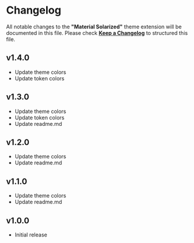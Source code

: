 # Changelog

All notable changes to the **"Material Solarized"** theme extension will be documented in this file.
Please check [**Keep a Changelog**](https://keepachangelog.com/) to structured this file.

## v1.4.0

-  Update theme colors
-  Update token colors

## v1.3.0

-  Update theme colors
-  Update token colors
-  Update readme.md

## v1.2.0

-  Update theme colors
-  Update readme.md

## v1.1.0

-  Update theme colors
-  Update readme.md

## v1.0.0

-  Initial release
